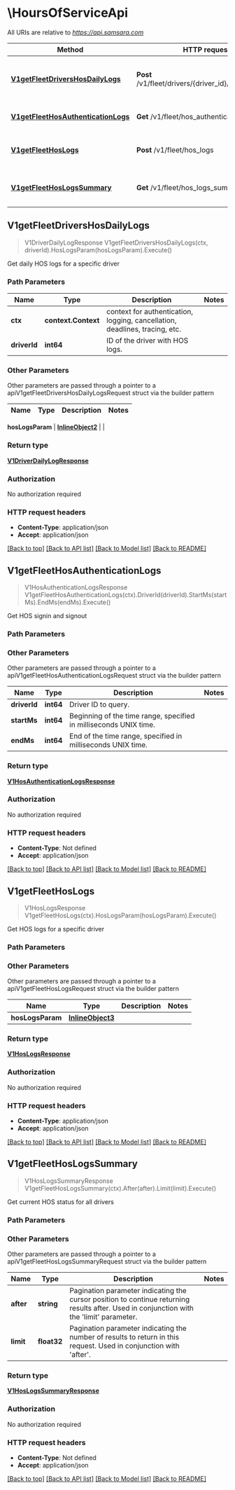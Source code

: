 # \HoursOfServiceApi

All URIs are relative to *https://api.samsara.com*

Method | HTTP request | Description
------------- | ------------- | -------------
[**V1getFleetDriversHosDailyLogs**](HoursOfServiceApi.md#V1getFleetDriversHosDailyLogs) | **Post** /v1/fleet/drivers/{driver_id}/hos_daily_logs | Get daily HOS logs for a specific driver
[**V1getFleetHosAuthenticationLogs**](HoursOfServiceApi.md#V1getFleetHosAuthenticationLogs) | **Get** /v1/fleet/hos_authentication_logs | Get HOS signin and signout
[**V1getFleetHosLogs**](HoursOfServiceApi.md#V1getFleetHosLogs) | **Post** /v1/fleet/hos_logs | Get HOS logs for a specific driver
[**V1getFleetHosLogsSummary**](HoursOfServiceApi.md#V1getFleetHosLogsSummary) | **Get** /v1/fleet/hos_logs_summary | Get current HOS status for all drivers



## V1getFleetDriversHosDailyLogs

> V1DriverDailyLogResponse V1getFleetDriversHosDailyLogs(ctx, driverId).HosLogsParam(hosLogsParam).Execute()

Get daily HOS logs for a specific driver



### Path Parameters


Name | Type | Description  | Notes
------------- | ------------- | ------------- | -------------
**ctx** | **context.Context** | context for authentication, logging, cancellation, deadlines, tracing, etc.
**driverId** | **int64** | ID of the driver with HOS logs. | 

### Other Parameters

Other parameters are passed through a pointer to a apiV1getFleetDriversHosDailyLogsRequest struct via the builder pattern


Name | Type | Description  | Notes
------------- | ------------- | ------------- | -------------

 **hosLogsParam** | [**InlineObject2**](InlineObject2.md) |  | 

### Return type

[**V1DriverDailyLogResponse**](V1DriverDailyLogResponse.md)

### Authorization

No authorization required

### HTTP request headers

- **Content-Type**: application/json
- **Accept**: application/json

[[Back to top]](#) [[Back to API list]](../README.md#documentation-for-api-endpoints)
[[Back to Model list]](../README.md#documentation-for-models)
[[Back to README]](../README.md)


## V1getFleetHosAuthenticationLogs

> V1HosAuthenticationLogsResponse V1getFleetHosAuthenticationLogs(ctx).DriverId(driverId).StartMs(startMs).EndMs(endMs).Execute()

Get HOS signin and signout



### Path Parameters



### Other Parameters

Other parameters are passed through a pointer to a apiV1getFleetHosAuthenticationLogsRequest struct via the builder pattern


Name | Type | Description  | Notes
------------- | ------------- | ------------- | -------------
 **driverId** | **int64** | Driver ID to query. | 
 **startMs** | **int64** | Beginning of the time range, specified in milliseconds UNIX time. | 
 **endMs** | **int64** | End of the time range, specified in milliseconds UNIX time. | 

### Return type

[**V1HosAuthenticationLogsResponse**](V1HosAuthenticationLogsResponse.md)

### Authorization

No authorization required

### HTTP request headers

- **Content-Type**: Not defined
- **Accept**: application/json

[[Back to top]](#) [[Back to API list]](../README.md#documentation-for-api-endpoints)
[[Back to Model list]](../README.md#documentation-for-models)
[[Back to README]](../README.md)


## V1getFleetHosLogs

> V1HosLogsResponse V1getFleetHosLogs(ctx).HosLogsParam(hosLogsParam).Execute()

Get HOS logs for a specific driver



### Path Parameters



### Other Parameters

Other parameters are passed through a pointer to a apiV1getFleetHosLogsRequest struct via the builder pattern


Name | Type | Description  | Notes
------------- | ------------- | ------------- | -------------
 **hosLogsParam** | [**InlineObject3**](InlineObject3.md) |  | 

### Return type

[**V1HosLogsResponse**](V1HosLogsResponse.md)

### Authorization

No authorization required

### HTTP request headers

- **Content-Type**: application/json
- **Accept**: application/json

[[Back to top]](#) [[Back to API list]](../README.md#documentation-for-api-endpoints)
[[Back to Model list]](../README.md#documentation-for-models)
[[Back to README]](../README.md)


## V1getFleetHosLogsSummary

> V1HosLogsSummaryResponse V1getFleetHosLogsSummary(ctx).After(after).Limit(limit).Execute()

Get current HOS status for all drivers



### Path Parameters



### Other Parameters

Other parameters are passed through a pointer to a apiV1getFleetHosLogsSummaryRequest struct via the builder pattern


Name | Type | Description  | Notes
------------- | ------------- | ------------- | -------------
 **after** | **string** | Pagination parameter indicating the cursor position to continue returning results after. Used in conjunction with the &#39;limit&#39; parameter. | 
 **limit** | **float32** | Pagination parameter indicating the number of results to return in this request. Used in conjunction with &#39;after&#39;. | 

### Return type

[**V1HosLogsSummaryResponse**](V1HosLogsSummaryResponse.md)

### Authorization

No authorization required

### HTTP request headers

- **Content-Type**: Not defined
- **Accept**: application/json

[[Back to top]](#) [[Back to API list]](../README.md#documentation-for-api-endpoints)
[[Back to Model list]](../README.md#documentation-for-models)
[[Back to README]](../README.md)

